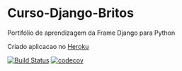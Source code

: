 # Curso-Django-Britos
Portifólio de aprendizagem da Frame Django para Python

Criado aplicacao no [Heroku](https://dashboard.heroku.com/apps/djangobritos/deploy/github)


[![Build Status](https://travis-ci.org/JosemarBrito/Curso-Django-Britos.svg?branch=main)](https://travis-ci.org/JosemarBrito/Curso-Django-Britos)
[![codecov](https://codecov.io/gh/JosemarBrito/Curso-Django-Britos/branch/main/graph/badge.svg?token=FBG8FSDYD1)](undefined)